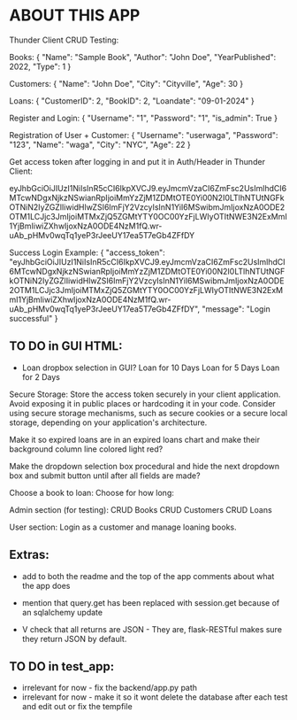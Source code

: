 # ABOUT THIS APP

Thunder Client CRUD Testing:

Books:
{
    "Name": "Sample Book",
    "Author": "John Doe",
    "YearPublished": 2022,
    "Type": 1
}

Customers:
{
    "Name": "John Doe",
    "City": "Cityville",
    "Age": 30
}

Loans:
{
    "CustomerID": 2,
    "BookID": 2,
    "Loandate": "09-01-2024"
}

Register and Login:
{
    "Username": "1",
    "Password": "1",
    "is_admin": True
}

Registration of User + Customer:
{
    "Username": "userwaga",
    "Password": "123",
    "Name": "waga",
    "City": "NYC",
    "Age": 22
}

Get access token after logging in and put it in Auth/Header in Thunder Client:

eyJhbGciOiJIUzI1NiIsInR5cCI6IkpXVCJ9.eyJmcmVzaCI6ZmFsc2UsImlhdCI6MTcwNDgxNjkzNSwianRpIjoiMmYzZjM1ZDMtOTE0Yi00N2I0LTlhNTUtNGFkOTNiN2IyZGZlIiwidHlwZSI6ImFjY2VzcyIsInN1YiI6MSwibmJmIjoxNzA0ODE2OTM1LCJjc3JmIjoiMTMxZjQ5ZGMtYTY0OC00YzFjLWIyOTItNWE3N2ExMmI1YjBmIiwiZXhwIjoxNzA0ODE4NzM1fQ.wr-uAb_pHMv0wqTq1yeP3rJeeUY17ea5T7eGb4ZFfDY

Success Login Example:
{
  "access_token": "eyJhbGciOiJIUzI1NiIsInR5cCI6IkpXVCJ9.eyJmcmVzaCI6ZmFsc2UsImlhdCI6MTcwNDgxNjkzNSwianRpIjoiMmYzZjM1ZDMtOTE0Yi00N2I0LTlhNTUtNGFkOTNiN2IyZGZlIiwidHlwZSI6ImFjY2VzcyIsInN1YiI6MSwibmJmIjoxNzA0ODE2OTM1LCJjc3JmIjoiMTMxZjQ5ZGMtYTY0OC00YzFjLWIyOTItNWE3N2ExMmI1YjBmIiwiZXhwIjoxNzA0ODE4NzM1fQ.wr-uAb_pHMv0wqTq1yeP3rJeeUY17ea5T7eGb4ZFfDY",
  "message": "Login successful"
}



## TO DO in GUI HTML:
* Loan dropbox selection in GUI?
Loan for 10 Days
Loan for 5 Days
Loan for 2 Days

Secure Storage:
Store the access token securely in your client application. Avoid exposing it in public places or hardcoding it in your code.
Consider using secure storage mechanisms, such as secure cookies or a secure local storage, depending on your application's architecture.

Make it so expired loans are in an expired loans chart and make their background column line colored light red?

Make the dropdown selection box procedural and hide the next dropdown box and submit button until after all fields are made?

Choose a book to loan:
Choose for how long:


Admin section (for testing):
CRUD Books
CRUD Customers
CRUD Loans

User section:
Login as a customer and manage loaning books.

## Extras:
* add to both the readme and the top of the app comments about what the app does
* mention that query.get has been replaced with session.get because of an sqlalchemy update

* V check that all returns are JSON - They are, flask-RESTful makes sure they return JSON by default.



## TO DO in test_app:
- irrelevant for now - fix the backend/app.py path
- irrelevant for now - make it so it wont delete the database after each test and edit out or fix the tempfile


